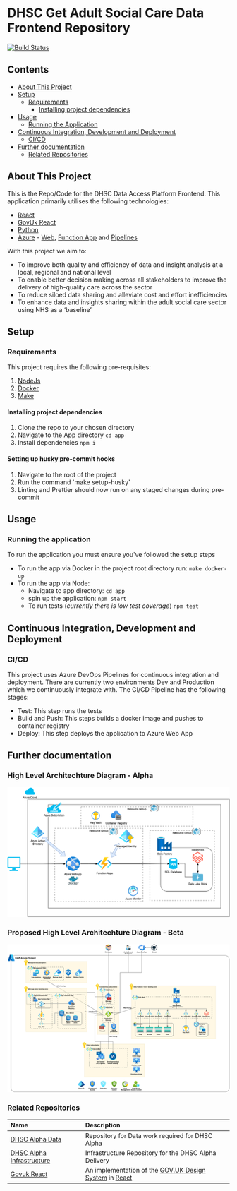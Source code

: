 # DHSC Get Adult Social Care Data Frontend Repository

[![Build Status](https://dev.azure.com/DHSCSCDAPAlpha/DAP%20Alpha/_apis/build/status%2FFrontend?branchName=main)](https://dev.azure.com/DHSCSCDAPAlpha/DAP%20Alpha/_build/latest?definitionId=4&branchName=main)

## Contents

- [About This Project](#about-this-project)
- [Setup](#setup)
  - [Requirements](#requirements)
    - [Installing project dependencies](#installing-project-dependencies)
- [Usage](#usage)
  - [Running the Application](#running-the-application)
- [Continuous Integration, Development and Deployment](#continuous-integration-development-and-deployment)
  - [CI/CD](#cicd)
- [Further documentation](#further-documentation)
  - [Related Repositories](#related-repositories)

## About This Project

This is the Repo/Code for the DHSC Data Access Platform Frontend. This application primarily utilises the following technologies:

- [React](https://react.dev/)
- [GovUk React](https://govuk-react.github.io/govuk-react/?path=/docs/welcome--docs)
- [Python](https://www.python.org/)
- [Azure](https://azure.microsoft.com/en-gb) - [Web](https://azure.microsoft.com/en-gb/products/app-service/web), [Function App](https://learn.microsoft.com/en-us/azure/azure-functions/functions-overview?pivots=programming-language-csharp) and [Pipelines](https://azure.microsoft.com/en-us/products/devops/pipelines)

With this project we aim to:

- To improve both quality and efficiency of data and insight analysis at a local, regional and national level
- To enable better decision making across all stakeholders to improve the delivery of high-quality care across the sector
- To reduce siloed data sharing and alleviate cost and effort inefficiencies
- To enhance data and insights sharing within the adult social care sector using NHS as a ‘baseline’

## Setup

### Requirements

This project requires the following pre-requisites:

1. [NodeJs](https://nodejs.org/en)
2. [Docker](https://www.docker.com/)
3. [Make](https://makefiletutorial.com/)

#### Installing project dependencies

1. Clone the repo to your chosen directory
2. Navigate to the App directory `cd app`
3. Install dependencies `npm i`

#### Setting up husky pre-commit hooks

1. Navigate to the root of the project
2. Run the command 'make setup-husky' 
3. Linting and Prettier should now run on any staged changes during pre-commit


## Usage

### Running the application

To run the application you must ensure you've followed the setup steps

- To run the app via Docker in the project root directory run: `make docker-up`
- To run the app via Node:
  - Navigate to app directory: `cd app`
  - spin up the application: `npm start`
  - To run tests (_currently there is low test coverage_) `npm test`

## Continuous Integration, Development and Deployment

### CI/CD

This project uses Azure DevOps Pipelines for continuous integration and deployment. There are currently two environments Dev and Production which we continuously integrate with. The CI/CD Pipeline has the following stages:

- Test: This step runs the tests
- Build and Push: This steps builds a docker image and pushes to container registry
- Deploy: This step deploys the application to Azure Web App

## Further documentation

### High Level Architechture Diagram - Alpha 
![Diagram of the DHSC DAP Platform Alpha Architecture](diagrams/dhsc_alpha_architecture.png)


### Proposed High Level Architechture Diagram - Beta
![Diagram of the Proposed DHSC DAP Platform Beta Architecture](diagrams/dhsc_dap_beta.png)
### Related Repositories

| Name                                                                               | Description                                                                                                                                 |
| :--------------------------------------------------------------------------------- | :------------------------------------------------------------------------------------------------------------------------------------------ |
| [DHSC Alpha Data](https://github.com/madetech/dhsc-alpha-data)                     | Repository for Data work required for DHSC Alpha                                                                                            |
| [DHSC Alpha Infrastructure](https://github.com/madetech/dhsc-alpha-infrastructure) | Infrastructure Repository for the DHSC Alpha Delivery                                                                                       |
| [Govuk React](https://github.com/govuk-react/govuk-react?tab=readme-ov-file)       | An implementation of the [GOV.UK Design System](https://govuk-design-system-production.cloudapps.digital/) in [React](https://reactjs.org/) |
